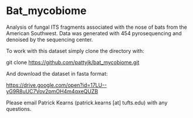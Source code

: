 # Bat_mycobiome

Analysis of fungal ITS fragments associated with the nose of bats from the American Southwest. Data was generated with 454 pyrosequencing and denoised by the sequencing center.

To work with this dataset simply clone the directory with:

git clone https://github.com/pattyjk/bat_mycobiome.git

And download the dataset in fasta format:

https://drive.google.com/open?id=17LU--yG9R8uUC7Vov2pmOH4m4qxeQUZB

Please email Patrick Kearns (patrick.kearns [at] tufts.edu) with any questions. 

